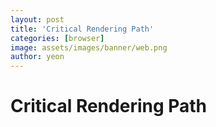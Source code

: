 ```yaml
---
layout: post
title: 'Critical Rendering Path'
categories: [browser]
image: assets/images/banner/web.png
author: yeon
---
```


# Critical Rendering Path

<br><br><br>